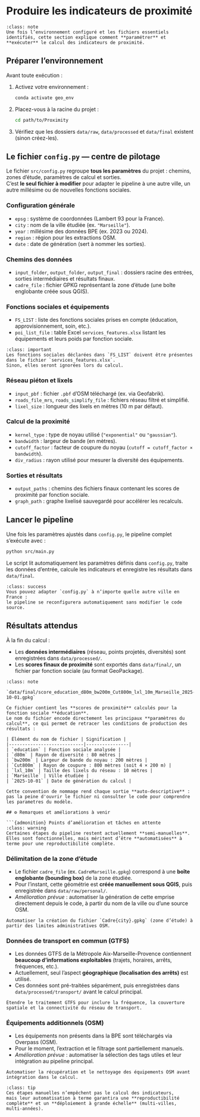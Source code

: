 ﻿# Produire les indicateurs de proximité

```{admonition} Objectif
:class: note
Une fois l’environnement configuré et les fichiers essentiels identifiés, cette section explique comment **paramétrer** et **exécuter** le calcul des indicateurs de proximité.
```

## Préparer l’environnement

Avant toute exécution :
1. Activez votre environnement :
   ```bash
   conda activate geo_env
   ```
2. Placez-vous à la racine du projet :
   ```bash
   cd path/to/Proximity
   ```
3. Vérifiez que les dossiers `data/raw`, `data/processed` et `data/final` existent (sinon créez-les).


## Le fichier `config.py` — centre de pilotage

Le fichier `src/config.py` regroupe **tous les paramètres** du projet : chemins, zones d’étude, paramètres de calcul et sorties.  
C’est **le seul fichier à modifier** pour adapter le pipeline à une autre ville, un autre millésime ou de nouvelles fonctions sociales.

### Configuration générale
- `epsg` : système de coordonnées (Lambert 93 pour la France).  
- `city` : nom de la ville étudiée (ex. `"Marseille"`).  
- `year` : millésime des données BPE (ex. 2023 ou 2024).  
- `region` : région pour les extractions OSM.  
- `date` : date de génération (sert à nommer les sorties).

### Chemins des données
- `input_folder`, `output_folder`, `output_final` : dossiers racine des entrées, sorties intermédiaires et résultats finaux.  
- `cadre_file` : fichier GPKG représentant la zone d’étude (une boîte englobante créée sous QGIS).

### Fonctions sociales et équipements
- `FS_LIST` : liste des fonctions sociales prises en compte (éducation, approvisionnement, soin, etc.).  
- `poi_list_file` : table Excel `services_features.xlsx` listant les équipements et leurs poids par fonction sociale.

```{admonition} Remarque
:class: important
Les fonctions sociales déclarées dans `FS_LIST` doivent être présentes dans le fichier `services_features.xlsx`.  
Sinon, elles seront ignorées lors du calcul.
```

### Réseau piéton et lixels
- `input_pbf` : fichier `.pbf` d’OSM téléchargé (ex. via Geofabrik).  
- `roads_file_mrs`, `roads_simplify_file` : fichiers réseau filtré et simplifié.  
- `lixel_size` : longueur des lixels en mètres (10 m par défaut).

### Calcul de la proximité
- `kernel_type` : type de noyau utilisé (`"exponential"` ou `"gaussian"`).  
- `bandwidth` : largeur de bande (en mètres).  
- `cutoff_factor` : facteur de coupure du noyau (`cutoff = cutoff_factor × bandwidth`).  
- `div_radius` : rayon utilisé pour mesurer la diversité des équipements.  

### Sorties et résultats
- `output_paths` : chemins des fichiers finaux contenant les scores de proximité par fonction sociale.  
- `graph_path` : graphe lixelisé sauvegardé pour accélérer les recalculs.


## Lancer le pipeline

Une fois les paramètres ajustés dans `config.py`, le pipeline complet s’exécute avec :

```bash
python src/main.py
```

Le script lit automatiquement les paramètres définis dans `config.py`, traite les données d’entrée, calcule les indicateurs et enregistre les résultats dans `data/final`.

```{admonition} Astuce
:class: success
Vous pouvez adapter `config.py` à n’importe quelle autre ville en France :  
le pipeline se reconfigurera automatiquement sans modifier le code source.
```


## Résultats attendus

À la fin du calcul :
- Les **données intermédiaires** (réseau, points projetés, diversités) sont enregistrées dans `data/processed/`.
- Les **scores finaux de proximité** sont exportés dans `data/final/`, un fichier par fonction sociale (au format GeoPackage).

```{admonition} Exemple
:class: note

`data/final/score_education_d80m_bw200m_Cut800m_lxl_10m_Marseille_2025-10-01.gpkg`

Ce fichier contient les **scores de proximité** calculés pour la fonction sociale **éducation**.  
Le nom du fichier encode directement les principaux **paramètres du calcul**, ce qui permet de retracer les conditions de production des résultats :

| Élément du nom de fichier | Signification |
|----------------------------|----------------|
| `education` | Fonction sociale analysée |
| `d80m` | Rayon de diversité : 80 mètres |
| `bw200m` | Largeur de bande du noyau : 200 mètres |
| `Cut800m` | Rayon de coupure : 800 mètres (soit 4 × 200 m) |
| `lxl_10m` | Taille des lixels du réseau : 10 mètres |
| `Marseille` | Ville étudiée |
| `2025-10-01` | Date de génération du calcul |

Cette convention de nommage rend chaque sortie **auto-descriptive** : pas la peine d'ouvrir le fichier ni consulter le code pour comprendre les parametres du modèle. 

## ⚙️ Remarques et améliorations à venir

```{admonition} Points d’amélioration et tâches en attente
:class: warning
Certaines étapes du pipeline restent actuellement **semi-manuelles**.  
Elles sont fonctionnelles, mais méritent d’être **automatisées** à terme pour une reproductibilité complète.
```

### Délimitation de la zone d’étude
- Le fichier `cadre_file` (ex. `CadreMarseille.gpkg`) correspond à une **boîte englobante (bounding box)** de la zone étudiée.  
- Pour l’instant, cette géométrie est **créée manuellement sous QGIS**, puis enregistrée dans `data/raw/personal/`.  
- *Amélioration prévue* : automatiser la génération de cette emprise directement depuis le code, à partir du nom de la ville ou d’une source OSM.

```{todo}
Automatiser la création du fichier `Cadre{city}.gpkg` (zone d’étude) à partir des limites administratives OSM.
```

### Données de transport en commun (GTFS)
- Les données GTFS de la Métropole Aix-Marseille-Provence contiennent **beaucoup d’informations exploitables** (trajets, horaires, arrêts, fréquences, etc.).  
- Actuellement, seul l’aspect **géographique (localisation des arrêts)** est utilisé.  
- Ces données sont pré-traitées séparément, puis enregistrées dans `data/processed/transport/` avant le calcul principal.

```{todo}
Étendre le traitement GTFS pour inclure la fréquence, la couverture spatiale et la connectivité du réseau de transport.
```

### Équipements additionnels (OSM)
- Les équipements non présents dans la BPE sont téléchargés via Overpass (OSM).  
- Pour le moment, l’extraction et le filtrage sont partiellement manuels.  
- *Amélioration prévue* : automatiser la sélection des tags utiles et leur intégration au pipeline principal.

```{todo}
Automatiser la récupération et le nettoyage des équipements OSM avant intégration dans le calcul.
```

```{admonition} En somme
:class: tip
Ces étapes manuelles n’empêchent pas le calcul des indicateurs,  
mais leur automatisation à terme garantira une **reproductibilité complète** et un **déploiement à grande échelle** (multi-villes, multi-années).
```
